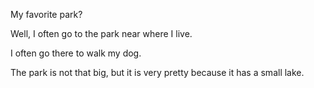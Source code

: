 My favorite park?

Well, I often go to the park near where I live.

I often go there to walk my dog.

The park is not that big, but it is very pretty because it has a small lake.
